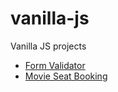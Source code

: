 # vanilla-js

Vanilla JS projects

- [Form Validator](https://nervous-noether-35df97.netlify.app/ "preview")
- [Movie Seat Booking](https://naughty-wilson-01235d.netlify.app/ "preview")
